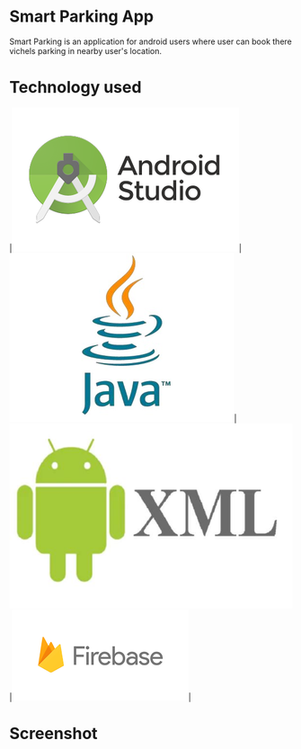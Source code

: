 # Smart Parking App
Smart Parking is an application for android users where user can book there vichels parking in nearby user's location.

# Technology used
|![](Screenshort/image-002.png)|![](Screenshort/image-004.jpg)|![](Screenshort/image-006.jpg)|![](Screenshort/image-001.png)|
# Screenshot

